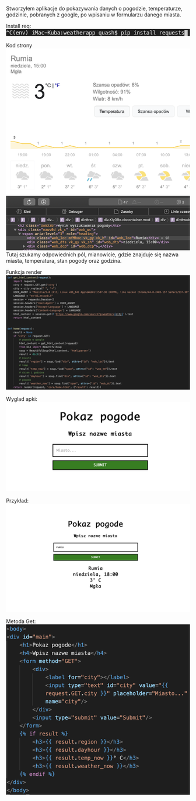 Stworzyłem aplikacje do pokazywania danych o pogodzie, temperaturze, godzinie, pobranych z google, po wpisaniu w formularzu danego miasta.

Install req:
![](./img/installreq.png)

Kod strony
![](./img/rumiapogoda.png)
Tutaj szukamy odpowiednich pól, mianowicie, gdzie znajduje się nazwa miasta, temperatura, stan pogody oraz godzina.

Funkcja render
![](./img/render.png)

Wyglad apki:
![](./img/wyglad1.png)

Przykład:
![](./img/wyglad.png)

Metoda Get:
![](./img/get.png)

